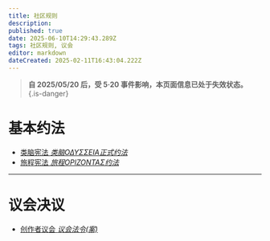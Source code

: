 ```yaml
---
title: 社区规则
description: 
published: true
date: 2025-06-10T14:29:43.289Z
tags: 社区规则, 议会
editor: markdown
dateCreated: 2025-02-11T16:43:04.222Z
---
```



> **自 2025/05/20 后，受 5·20 事件影响，本页面信息已处于失效状态。**
{.is-danger}


# 基本约法


<ul class="links-list">
  <li>
    <a href="/智识库/社区规则/类脑ΟΔΥΣΣΕΙΑ正式约法" class="is-internal-link is-valid-page">类脑宪法
      <em>类脑ΟΔΥΣΣΕΙΑ正式约法</em>
    </a>
  </li>
  <li>
    <a href="/智识库/社区规则/旅程ΟΡΙΖΟΝΤΑΣ约法" class="is-internal-link is-valid-page">旅程宪法
      <em>旅程ΟΡΙΖΟΝΤΑΣ约法</em>
    </a>
  </li>
</ul>

---

# 议会决议

<ul class="links-list">
  <li>
    <a href="/智识库/社区规则/议会法案" class="is-internal-link is-valid-page">创作者议会
      <em>议会法令(案)</em>
    </a>
  </li>
</ul>